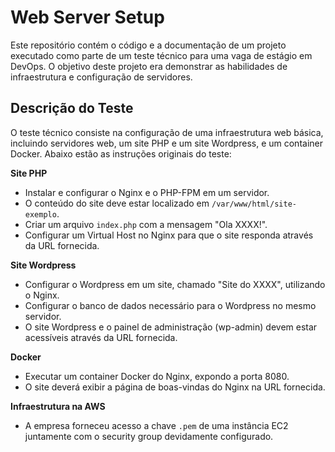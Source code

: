 # Web Server Setup
Este repositório contém o código e a documentação de um projeto executado como parte de um teste técnico para uma vaga de estágio em DevOps. O objetivo deste projeto era demonstrar as habilidades de infraestrutura e configuração de servidores.

## Descrição do Teste
O teste técnico consiste na configuração de uma infraestrutura web básica, incluindo servidores web, um site PHP e um site Wordpress, e um container Docker. Abaixo estão as instruções originais do teste:

**Site PHP**
- Instalar e configurar o Nginx e o PHP-FPM em um servidor.  
- O conteúdo do site deve estar localizado em `/var/www/html/site-exemplo`.  
- Criar um arquivo `index.php` com a mensagem "Ola XXXX!".  
- Configurar um Virtual Host no Nginx para que o site responda através da URL fornecida.

**Site Wordpress**  
- Configurar o Wordpress em um site, chamado "Site do XXXX", utilizando o Nginx.  
- Configurar o banco de dados necessário para o Wordpress no mesmo servidor.  
- O site Wordpress e o painel de administração (wp-admin) devem estar acessíveis através da URL fornecida.

**Docker**  
- Executar um container Docker do Nginx, expondo a porta 8080.  
- O site deverá exibir a página de boas-vindas do Nginx na URL fornecida.

**Infraestrutura na AWS**  
- A empresa forneceu acesso a chave `.pem` de uma instância EC2 juntamente com o security group devidamente configurado.
